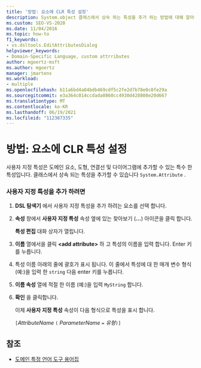 ```yaml
---
title: '방법: 요소에 CLR 특성 설정'
description: System.object 클래스에서 상속 하는 특성을 추가 하는 방법에 대해 알아봅니다.
ms.custom: SEO-VS-2020
ms.date: 11/04/2016
ms.topic: how-to
f1_keywords:
- vs.dsltools.EditAttributesDialog
helpviewer_keywords:
- Domain-Specific Language, custom attrributes
author: mgoertz-msft
ms.author: mgoertz
manager: jmartens
ms.workload:
- multiple
ms.openlocfilehash: b11a6bd4a04bdb469cdf5c2fe2d7b78e0c0fe29a
ms.sourcegitcommit: e3a364c014ccdada0860cc4930d428808e20d667
ms.translationtype: MT
ms.contentlocale: ko-KR
ms.lasthandoff: 06/19/2021
ms.locfileid: "112387335"
---
```

# <a name="how-to-set-clr-attributes-on-an-element"></a>방법: 요소에 CLR 특성 설정
사용자 지정 특성은 도메인 요소, 도형, 연결선 및 다이어그램에 추가할 수 있는 특수 한 특성입니다. 클래스에서 상속 되는 특성을 추가할 수 있습니다 `System.Attribute` .

### <a name="to-add-a-custom-attribute"></a>사용자 지정 특성을 추가 하려면

1. **DSL 탐색기** 에서 사용자 지정 특성을 추가 하려는 요소를 선택 합니다.

2. **속성** 창에서 **사용자 지정 특성** 속성 옆에 있는 찾아보기 (**...**) 아이콘을 클릭 합니다.

     **특성 편집** 대화 상자가 열립니다.

3. **이름** 열에서을 클릭 **\<add attribute>** 하 고 특성의 이름을 입력 합니다. Enter 키를 누릅니다.

4. 특성 이름 아래의 줄에 괄호가 표시 됩니다. 이 줄에서 특성에 대 한 매개 변수 형식 (예:)을 입력 한 `string` 다음 enter 키를 누릅니다.

5. **이름 속성** 열에 적절 한 이름 (예:)을 입력 `MyString` 합니다.

6. **확인** 을 클릭합니다.

     이제 **사용자 지정 특성** 속성이 다음 형식으로 특성을 표시 합니다.

     `[`*AttributeName* `(` *ParameterName* `=` *유형*`)]`

## <a name="see-also"></a>참조

- [도메인 특정 언어 도구 용어집](/previous-versions/bb126564(v=vs.100))